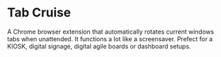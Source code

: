 # Tab Cruise
A Chrome browser extension that automatically rotates current windows tabs when unattended. It functions a lot like a screensaver. Prefect for a KIOSK, digital signage, digital agile boards or dashboard setups. 
